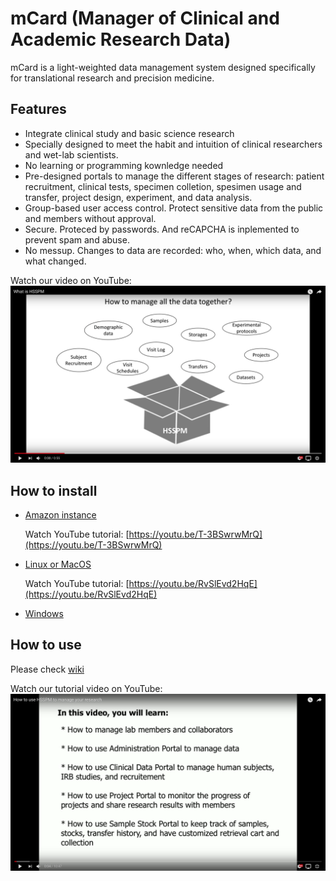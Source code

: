 # mCard (Manager of Clinical and Academic Research Data)

mCard is a light-weighted data management system designed specifically for translational research and precision medicine.

## Features
* Integrate clinical study and basic science research
* Specially designed to meet the habit and intuition of clinical researchers and wet-lab scientists.
* No learning or programming kownledge needed
* Pre-designed portals to manage the different stages of research: patient recruitment, clinical tests, specimen colletion, spesimen usage and transfer, project design, experiment, and data analysis.   
* Group-based user access control. Protect sensitive data from the public and members without approval.
* Secure. Proteced by passwords. And reCAPCHA is inplemented to prevent spam and abuse.
* No messup. Changes to data are recorded: who, when, which data, and what changed.

Watch our video on YouTube:
[![What is mCard](https://github.com/KunYang99/images/blob/master/youtube_what_is_HSSPM.png)](https://youtu.be/yhh4-7SyqtI)

## How to install
* [Amazon instance](https://github.com/KunYang99/mCard/wiki/Install-on-Amazon-instance)

  Watch YouTube tutorial: [https://youtu.be/T-3BSwrwMrQ](https://youtu.be/T-3BSwrwMrQ)
* [Linux or MacOS](https://github.com/KunYang99/mCard/wiki/Install-on-Linux-or-Mac)

  Watch YouTube tutorial: [https://youtu.be/RvSlEvd2HqE](https://youtu.be/RvSlEvd2HqE)
* [Windows](https://github.com/KunYang99/mCard/wiki/Install-on-Windows)

## How to use
Please check [wiki](https://github.com/KunYang99/mCard/wiki)

Watch our tutorial video on YouTube:
[![How to use mCard to manage your research](https://github.com/KunYang99/images/blob/master/youtube_usage.png)](https://youtu.be/FrIfjA7B2zI)
